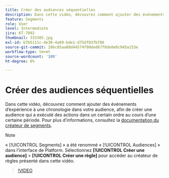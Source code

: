 ```yaml
---
title: Créer des audiences séquentielles
description: Dans cette vidéo, découvrez comment ajouter des événements d’expérience à une chronologie dans votre audience, afin de créer une audience qui a exécuté des actions dans un certain ordre au cours d’une certaine période.
feature: Segments
role: User
level: Intermediate
jira: KT-7892
thumbnail: 333305.jpg
exl-id: b7b5111c-4e30-4a69-bde1-d75df03fbf86
source-git-commit: 286c85aa88d44574f00ded67f0de8e0c945a153e
workflow-type: tm+mt
source-wordcount: '109'
ht-degree: 0%

---
```


# Créer des audiences séquentielles

Dans cette vidéo, découvrez comment ajouter des événements d’expérience à une chronologie dans votre audience, afin de créer une audience qui a exécuté des actions dans un certain ordre au cours d’une certaine période. Pour plus d’informations, consultez la [documentation du créateur de segments](https://experienceleague.adobe.com/docs/experience-platform/segmentation/ui/segment-builder.html?lang=fr).

>[!NOTE]
>
> « [!UICONTROL Segments] » a été renommé « [!UICONTROL Audiences] » dans l’interface de Platform. Sélectionnez **[!UICONTROL Créer une audience]** > **[!UICONTROL Créer une règle]** pour accéder au créateur de règles présenté dans cette vidéo.

>[!VIDEO](https://video.tv.adobe.com/v/333305/?learn=on&enablevpops)

